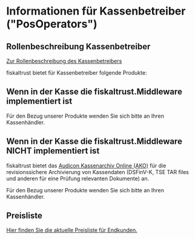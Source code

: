 # Informationen für Kassenbetreiber ("PosOperators")

## Rollenbeschreibung Kassenbetreiber

[Zur Rollenbeschreibung des Kassenbetreibers](../glossar/README.md#kassenbetreiber-posoperator)

fiskaltrust bietet für Kassenbetreiber folgende Produkte:

## Wenn in der Kasse die fiskaltrust.Middleware implementiert ist

Für den Bezug unserer Produkte wenden Sie sich bitte an Ihren Kassenhändler.

## Wenn in der Kasse die fiskaltrust.Middleware NICHT implementiert ist

fiskaltrust bietet das [Audicon Kassenarchiv Online (AKO)](https://github.com/fiskaltrust/productdescription-de-doc/blob/master/product-service-description/revisionsafe-data-as-a-service/products/ako.md) für die revisionssichere Archivierung von Kassendaten (DSFinV-K, TSE TAR files und anderen für eine Prüfung relevanten Dokumente) an.

Für den Bezug unserer Produkte wenden Sie sich bitte an Ihren Kassenhändler.

## Preisliste

[Hier finden Sie die aktuelle Preisliste für Endkunden.](endkunden-preisliste.md)
